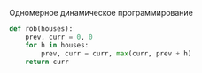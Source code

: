 Одномерное динамическое программирование



```Python
def rob(houses):
    prev, curr = 0, 0
    for h in houses:
        prev, curr = curr, max(curr, prev + h)
    return curr
```